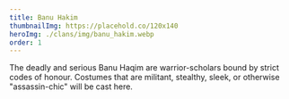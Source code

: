 ```yaml
---
title: Banu Hakim
thumbnailImg: https://placehold.co/120x140
heroImg: ./clans/img/banu_hakim.webp
order: 1
---
```


The deadly and serious Banu Haqim are warrior-scholars bound by strict codes of honour. Costumes that are militant, stealthy, sleek, or otherwise "assassin-chic" will be cast here.
